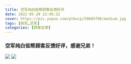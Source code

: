 ```yaml
---
title: 空军纯白低帮顾客反馈好评
date: 2022-05-20 22:45:22
cover: https://pic.yupoo.com/ptbxcp/59605f96/medium.jpg
tags: [耐克,空军]
categories: [顾客反馈]
---
```


###  空军纯白低帮顾客反馈好评，感谢兄弟！
![](https://pic.yupoo.com/ptbxcp/2e02b1fe/e4864ca7.jpg)
![](https://pic.yupoo.com/ptbxcp/59605f96/3de02223.jpg)
